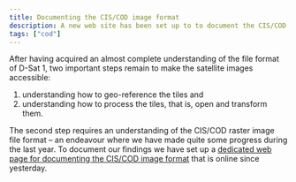 ```yaml
---
title: Documenting the CIS/COD image format
description: A new web site has been set up to to document the CIS/COD raster image file format.
tags: ["cod"]
---
```


After having acquired an almost complete understanding of the file
format of D-Sat 1, two important steps remain to make the satellite
images accessible:
1. understanding how to geo-reference the tiles and
2. understanding how to process the tiles, that is, open and transform them.

The second step requires an understanding of the CIS/COD raster image
file format – an endeavour where we have made quite some progress
during the last year. To document our findings we have set up a
[dedicated web page for documenting the CIS/COD image
format](https://cod.igada.de/) that is online since yesterday.

